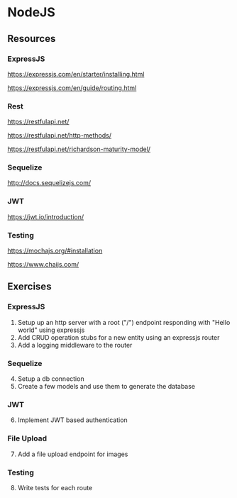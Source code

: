 # NodeJS

## Resources
### ExpressJS
https://expressjs.com/en/starter/installing.html

https://expressjs.com/en/guide/routing.html

### Rest
https://restfulapi.net/

https://restfulapi.net/http-methods/

https://restfulapi.net/richardson-maturity-model/

### Sequelize
http://docs.sequelizejs.com/

### JWT
https://jwt.io/introduction/

### Testing
https://mochajs.org/#installation

https://www.chaijs.com/

## Exercises
### ExpressJS
1. Setup up an http server with a root ("/") endpoint responding with "Hello world" using expressjs
2. Add CRUD operation stubs for a new entity using an expressjs router
3. Add a logging middleware to the router

### Sequelize
4. Setup a db connection
5. Create a few models and use them to generate the database

### JWT
6. Implement JWT based authentication

### File Upload
7. Add a file upload endpoint for images

### Testing
8. Write tests for each route

